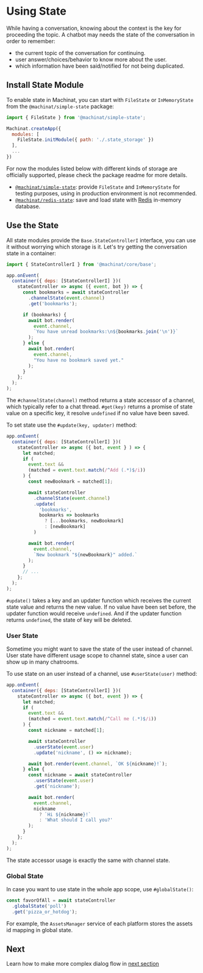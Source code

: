 # Using State

While having a conversation, knowing about the context is the key for proceeding the topic. A chatbot may needs the state of the conversation in order to remember:

- the current topic of the conversation for continuing.
- user answer/choices/behavior to know more about the user.
- which information have been said/notified for not being duplicated.

## Install State Module

To enable state in Machinat, you can start with `FileState` or `InMemoryState` from the `@machinat/simple-state` package:

```js
import { FileState } from '@machinat/simple-state';

Machinat.createApp({
  modules: [
    FileState.initModule({ path: './.state_storage' })
  ],
  ...
})
```

For now the modules listed below with different kinds of storage are officially supported, please check the package readme for more details.

- [`@machinat/simple-state`](/packages/machinat-simple-state): provide `FileState` and `InMemoryState` for testing purposes, using in production environment is not recommended.
- [`@machinat/redis-state`](/packages/machinat-redis-state): save and load state with [Redis](https://redis.io/) in-memory database.

## Use the State

All state modules provide the `Base.StateControllerI` interface, you can use it without worrying which storage is it. Let's try getting the conversation state in a container:

```js
import { StateControllerI } from '@machinat/core/base';

app.onEvent(
  container({ deps: [StateControllerI] })(
    stateController => async ({ event, bot }) => {
      const bookmarks = await stateController
        .channelState(event.channel)
        .get('bookmarks');

      if (bookmarks) {
        await bot.render(
          event.channel,
          `You have unread bookmarks:\n${bookmarks.join('\n')}`
        );
      } else {
        await bot.render(
          event.channel,
          "You have no bookmark saved yet."
        );
      }
    };
  );
);
```

The `#channelState(channel)` method returns a state accessor of a channel, which typically refer to a chat thread. `#get(key)` returns a promise of state value on a specific key, it resolve `undefined` if no value have been saved.

To set state use the `#update(key, updater)` method:

```js
app.onEvent(
  container({ deps: [StateControllerI] })(
    stateController => async ({ bot, event } ) => {
      let matched;
      if (
        event.text &&
        (matched = event.text.match(/^Add (.*)$/i))
      ) {
        const newBookmark = matched[1];

        await stateController
          .channelState(event.channel)
          .update(
            'bookmarks',
            bookmarks => bookmarks
              ? [...bookmarks, newBookmark]
              : [newBookmark]
          )

        await bot.render(
          event.channel,
          `New bookmark "${newBookmark}" added.`
        );
      }
      // ...
    };
  );
);
```

`#update()` takes a key and an updater function which receives the current state value and returns the new value. If no value have been set before, the updater function would receive `undefined`. And if the updater function returns `undefined`, the state of key will be deleted.

### User State

Sometime you might want to save the state of the user instead of channel. User state have different usage scope to channel state, since a user can show up in many chatrooms.

To use state on an user instead of a channel, use `#userState(user)` method:

```js
app.onEvent(
  container({ deps: [StateControllerI] })(
    stateController => async ({ bot, event }) => {
      let matched;
      if (
        event.text &&
        (matched = event.text.match(/^Call me (.*)$/i))
      ) {
        const nickname = matched[1];

        await stateController
          .userState(event.user)
          .update('nickname', () => nickname);

        await bot.render(event.channel, `OK ${nickname}!`);
      } else {
        const nickname = await stateController
          .userState(event.user)
          .get('nickname');

        await bot.render(
          event.channel,
          nickname
            ? `Hi ${nickname}!`
            : 'What should I call you?'
        );
      }
    };
  );
);
```

The state accessor usage is exactly the same with channel state.

### Global State

In case you want to use state in the whole app scope, use `#globalState()`:

```js
const favorOfAll = await stateController
  .globalState('poll')
  .get('pizza_or_hotdog');
```

For example, the `AssetsManager` service of each platform stores the assets id mapping in global state.

## Next

Learn how to make more complex dialog flow in [next section](staged-dialog.md)
